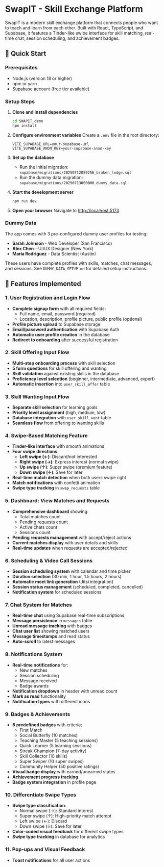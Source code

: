 # SwapIT - Skill Exchange Platform

SwapIT is a modern skill exchange platform that connects people who want to teach and learn from each other. Built with React, TypeScript, and Supabase, it features a Tinder-like swipe interface for skill matching, real-time chat, session scheduling, and achievement badges.

## 🚀 Quick Start

### Prerequisites
- Node.js (version 18 or higher)
- npm or yarn
- Supabase account (free tier available)

### Setup Steps

1. **Clone and install dependencies**
   ```bash
   cd SWAPIT_demo
   npm install
   ```

2. **Configure environment variables**
   Create a `.env` file in the root directory:
   ```
   VITE_SUPABASE_URL=your-supabase-url
   VITE_SUPABASE_ANON_KEY=your-supabase-anon-key
   ```

3. **Set up the database**
   - Run the initial migration: `supabase/migrations/20250712080256_broken_lodge.sql`
   - Run the dummy data migration: `supabase/migrations/20250713000000_dummy_data.sql`

4. **Start the development server**
   ```bash
   npm run dev
   ```

5. **Open your browser**
   Navigate to [http://localhost:5173](http://localhost:5173)

### Dummy Data

The app comes with 3 pre-configured dummy user profiles for testing:

- **Sarah Johnson** - Web Developer (San Francisco)
- **Alex Chen** - UI/UX Designer (New York)  
- **Maria Rodriguez** - Data Scientist (Austin)

These users have complete profiles with skills, matches, chat messages, and sessions. See `DUMMY_DATA_SETUP.md` for detailed setup instructions.

## 🚀 Features Implemented

### 1. User Registration and Login Flow
- **Complete signup form** with all required fields:
  - Full name, email, password (required)
  - Location, description, profile picture, public profile (optional)
- **Profile picture upload** to Supabase storage
- **Email/password authentication** with Supabase Auth
- **Automatic user profile creation** in the database
- **Redirect to onboarding** after successful registration

### 2. Skill Offering Input Flow
- **Multi-step onboarding process** with skill selection
- **5 form questions** for skill offering and wanting
- **Skill validation** against existing skills in the database
- **Proficiency level selection** (beginner, intermediate, advanced, expert)
- **Automatic insertion** into `user_skill_offer` table

### 3. Skill Wanting Input Flow
- **Separate skill selection** for learning goals
- **Priority level assignment** (high, medium, low)
- **Database integration** with `user_skill_want` table
- **Seamless flow** from offering to wanting skills

### 4. Swipe-Based Matching Feature
- **Tinder-like interface** with smooth animations
- **Four swipe directions**:
  - **Left swipe (←)**: Discard/not interested
  - **Right swipe (→)**: Express interest (normal swipe)
  - **Up swipe (↑)**: Super swipe (premium feature)
  - **Down swipe (↓)**: Save for later
- **Real-time match detection** when both users swipe right
- **Match notifications** with confetti animation
- **Swipe type tracking** in `swap_requests` table

### 5. Dashboard: View Matches and Requests
- **Comprehensive dashboard** showing:
  - Total matches count
  - Pending requests count
  - Active chats count
  - Sessions count
- **Pending requests management** with accept/reject actions
- **Current matches display** with user details and skills
- **Real-time updates** when requests are accepted/rejected

### 6. Scheduling & Video Call Sessions
- **Session scheduling system** with calendar and time picker
- **Duration selection** (30 min, 1 hour, 1.5 hours, 2 hours)
- **Automatic meet link generation** (Jitsi integration)
- **Session status management** (scheduled, completed, cancelled)
- **Notification system** for scheduled sessions

### 7. Chat System for Matches
- **Real-time chat** using Supabase real-time subscriptions
- **Message persistence** in `messages` table
- **Unread message tracking** with badges
- **Chat user list** showing matched users
- **Message timestamps** and read status
- **Auto-scroll** to latest messages

### 8. Notifications System
- **Real-time notifications** for:
  - New matches
  - Session scheduling
  - Message received
  - Badge awards
- **Notification dropdown** in header with unread count
- **Mark as read** functionality
- **Notification types** with different icons

### 9. Badges & Achievements
- **8 predefined badges** with criteria:
  - First Match
  - Social Butterfly (10 matches)
  - Teaching Master (5 teaching sessions)
  - Quick Learner (5 learning sessions)
  - Streak Champion (7-day activity)
  - Skill Collector (10 skills)
  - Super Swiper (10 super swipes)
  - Community Helper (50 positive ratings)
- **Visual badge display** with earned/unearned states
- **Achievement progress tracking**
- **Badge system integration** in profile page

### 10. Differentiate Swipe Types
- **Swipe type classification**:
  - Normal swipe (→): Standard interest
  - Super swipe (↑): High-priority match attempt
  - Left swipe (←): Discard
  - Down swipe (↓): Save for later
- **Color-coded visual feedback** for different swipe types
- **Swipe type tracking** in database for analytics

### 11. Pop-ups and Visual Feedback
- **Toast notifications** for all user actions